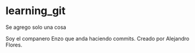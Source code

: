 # learning_git
Se agrego solo una cosa

Soy el companero Enzo que anda haciendo commits.
Creado por Alejandro Flores.